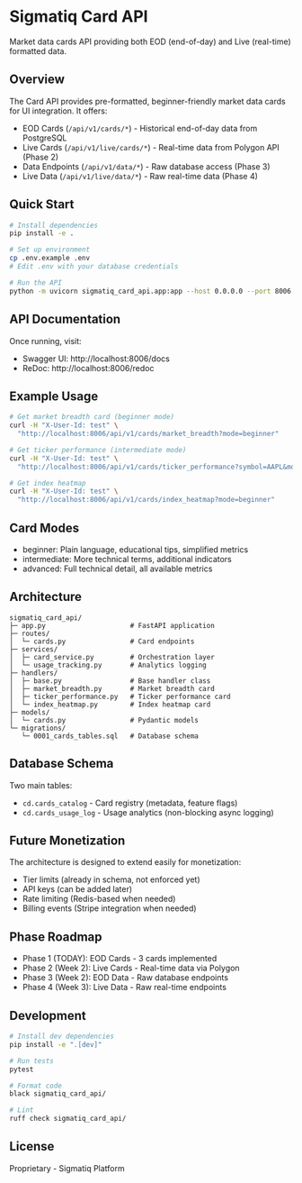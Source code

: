 # Sigmatiq Card API

Market data cards API providing both EOD (end-of-day) and Live (real-time) formatted data.

## Overview

The Card API provides pre-formatted, beginner-friendly market data cards for UI integration. It offers:

- EOD Cards (`/api/v1/cards/*`) - Historical end-of-day data from PostgreSQL
- Live Cards (`/api/v1/live/cards/*`) - Real-time data from Polygon API (Phase 2)
- Data Endpoints (`/api/v1/data/*`) - Raw database access (Phase 3)
- Live Data (`/api/v1/live/data/*`) - Raw real-time data (Phase 4)

## Quick Start

```bash
# Install dependencies
pip install -e .

# Set up environment
cp .env.example .env
# Edit .env with your database credentials

# Run the API
python -m uvicorn sigmatiq_card_api.app:app --host 0.0.0.0 --port 8006 --reload
```

## API Documentation

Once running, visit:
- Swagger UI: http://localhost:8006/docs
- ReDoc: http://localhost:8006/redoc

## Example Usage

```bash
# Get market breadth card (beginner mode)
curl -H "X-User-Id: test" \
  "http://localhost:8006/api/v1/cards/market_breadth?mode=beginner"

# Get ticker performance (intermediate mode)
curl -H "X-User-Id: test" \
  "http://localhost:8006/api/v1/cards/ticker_performance?symbol=AAPL&mode=intermediate"

# Get index heatmap
curl -H "X-User-Id: test" \
  "http://localhost:8006/api/v1/cards/index_heatmap?mode=beginner"
```

## Card Modes

- beginner: Plain language, educational tips, simplified metrics
- intermediate: More technical terms, additional indicators
- advanced: Full technical detail, all available metrics

## Architecture

```
sigmatiq_card_api/
├─ app.py                     # FastAPI application
├─ routes/
│  └─ cards.py                # Card endpoints
├─ services/
│  ├─ card_service.py         # Orchestration layer
│  └─ usage_tracking.py       # Analytics logging
├─ handlers/
│  ├─ base.py                 # Base handler class
│  ├─ market_breadth.py       # Market breadth card
│  ├─ ticker_performance.py   # Ticker performance card
│  └─ index_heatmap.py        # Index heatmap card
├─ models/
│  └─ cards.py                # Pydantic models
└─ migrations/
   └─ 0001_cards_tables.sql   # Database schema
```

## Database Schema

Two main tables:

- `cd.cards_catalog` - Card registry (metadata, feature flags)
- `cd.cards_usage_log` - Usage analytics (non-blocking async logging)

## Future Monetization

The architecture is designed to extend easily for monetization:
- Tier limits (already in schema, not enforced yet)
- API keys (can be added later)
- Rate limiting (Redis-based when needed)
- Billing events (Stripe integration when needed)

## Phase Roadmap

- Phase 1 (TODAY): EOD Cards - 3 cards implemented
- Phase 2 (Week 2): Live Cards - Real-time data via Polygon
- Phase 3 (Week 2): EOD Data - Raw database endpoints
- Phase 4 (Week 3): Live Data - Raw real-time endpoints

## Development

```bash
# Install dev dependencies
pip install -e ".[dev]"

# Run tests
pytest

# Format code
black sigmatiq_card_api/

# Lint
ruff check sigmatiq_card_api/
```

## License

Proprietary - Sigmatiq Platform

